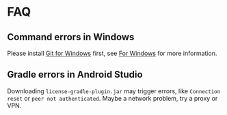 # FAQ

## Command errors in Windows

Please install [Git for Windows](https://git-scm.com/download/win) first,
see [For Windows](https://github.com/alibaba/weex/tree/dev#for-windows) for
more information.


## Gradle errors in Android Studio

Downloading `license-gradle-plugin.jar` may trigger errors, like `Connection
reset` or `peer not authenticated`.  Maybe a network problem, try a proxy or
VPN.
